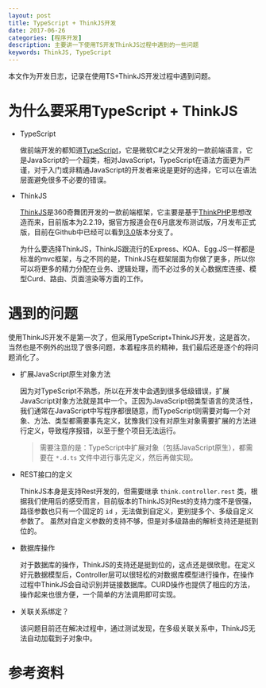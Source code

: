 ```yaml
---
layout: post
title: TypeScript + ThinkJS开发
date: 2017-06-26
categories: [程序开发]
description: 主要讲一下使用TS开发ThinkJS过程中遇到的一些问题
keywords: ThinkJS, TypeScript
---
```



本文作为开发日志，记录在使用TS+ThinkJS开发过程中遇到问题。

# 为什么要采用TypeScript + ThinkJS

* TypeScript

    做前端开发的都知道[TypeScript](http://www.typescriptlang.org)，它是微软C#之父开发的一款前端语言，它是JavaScript的一个超类，相对JavaScript，TypeScript在语法方面更为严谨，对于入门或非精通JavaScript的开发者来说是更好的选择，它可以在语法层面避免很多不必要的错误。

* ThinkJS

    [ThinkJS](http://thinkjs.org)是360奇舞团开发的一款前端框架，它主要是基于[ThinkPHP](http://www.thinkphp.cn)思想改造而来，目前版本为2.2.19，据官方报道会在6月底发布测试版，7月发布正式版，目前在Github中已经可以看到[3.0](https://github.com/thinkjs/thinkjs/tree/3.0)版本分支了。
    
    为什么要选择ThinkJS，ThinkJS跟流行的Express、KOA、Egg.JS一样都是标准的mvc框架，与之不同的是，ThinkJS在框架层面为你做了更多，所以你可以将更多的精力分配在业务、逻辑处理，而不必过多的关心数据库连接、模型Curd、路由、页面渲染等方面的工作。

# 遇到的问题

使用ThinkJS开发不是第一次了，但采用TypeScript+ThinkJS开发，这是首次，当然也是不例外的出现了很多问题，本着程序员的精神，我们最后还是逐个的将问题消化了。

* 扩展JavaScript原生对象方法

    因为对TypeScript不熟悉，所以在开发中会遇到很多低级错误，扩展JavaScript对象方法就是其中一个。正因为JavaScript弱类型语言的灵活性，我们通常在JavaScript中写程序都很随意，而TypeScript则需要对每一个对象、方法、类型都需要事先定义，犹豫我们没有对原生对象需要扩展的方法进行定义，导致程序报错，以至于整个项目无法运行。

    > 需要注意的是：TypeScript中扩展对象（包括JavaScript原生），都需要在 `*.d.ts` 文件中进行事先定义，然后再做实现。

* REST接口的定义

    ThinkJS本身是支持Rest开发的，但需要继承 `think.controller.rest` 类，根据我们使用后的感受而言，目前版本的ThinkJS对Rest的支持力度不是很强，路径参数也只有一个固定的 `id` ，无法做到自定义，更别提多个、多级自定义参数了。
    虽然对自定义参数的支持不够，但是对多级路由的解析支持还是挺到位的。

* 数据库操作

    对于数据库的操作，ThinkJS的支持还是挺到位的，这点还是很欣慰。在定义好元数据模型后，Controller层可以很轻松的对数据库模型进行操作，在操作过程中ThinkJS会自动识别并链接数据库。CURD操作也提供了相应的方法，操作起来也很方便，一个简单的方法调用即可实现。

* 关联关系绑定？

    该问题目前还在解决过程中，通过测试发现，在多级关联关系中，ThinkJS无法自动加载到子对象中。

# 参考资料


